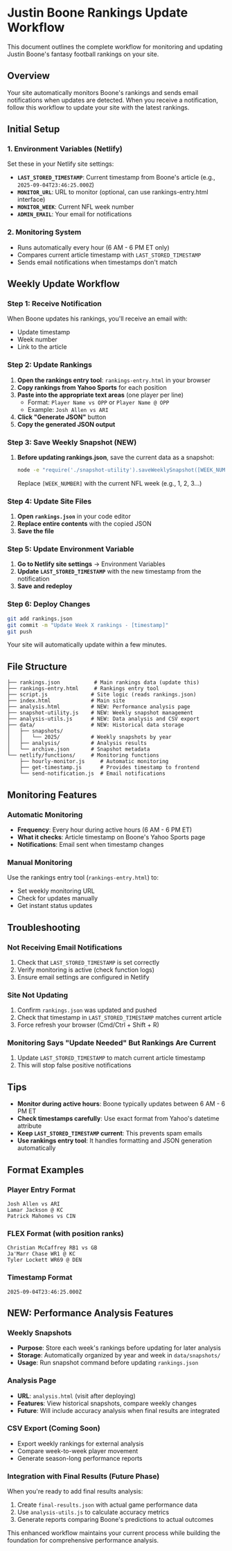 # Justin Boone Rankings Update Workflow

This document outlines the complete workflow for monitoring and updating Justin Boone's fantasy football rankings on your site.

## Overview

Your site automatically monitors Boone's rankings and sends email notifications when updates are detected. When you receive a notification, follow this workflow to update your site with the latest rankings.

## Initial Setup

### 1. Environment Variables (Netlify)
Set these in your Netlify site settings:

- **`LAST_STORED_TIMESTAMP`**: Current timestamp from Boone's article (e.g., `2025-09-04T23:46:25.000Z`)
- **`MONITOR_URL`**: URL to monitor (optional, can use rankings-entry.html interface)
- **`MONITOR_WEEK`**: Current NFL week number
- **`ADMIN_EMAIL`**: Your email for notifications

### 2. Monitoring System
- Runs automatically every hour (6 AM - 6 PM ET only)
- Compares current article timestamp with `LAST_STORED_TIMESTAMP`
- Sends email notifications when timestamps don't match

## Weekly Update Workflow

### Step 1: Receive Notification
When Boone updates his rankings, you'll receive an email with:
- Update timestamp
- Week number
- Link to the article

### Step 2: Update Rankings
1. **Open the rankings entry tool**: `rankings-entry.html` in your browser
2. **Copy rankings from Yahoo Sports** for each position
3. **Paste into the appropriate text areas** (one player per line)
   - Format: `Player Name vs OPP` or `Player Name @ OPP`
   - Example: `Josh Allen vs ARI`
4. **Click "Generate JSON"** button
5. **Copy the generated JSON output**

### Step 3: Save Weekly Snapshot (NEW)
1. **Before updating rankings.json**, save the current data as a snapshot:
   ```bash
   node -e "require('./snapshot-utility').saveWeeklySnapshot([WEEK_NUMBER])"
   ```
   Replace `[WEEK_NUMBER]` with the current NFL week (e.g., 1, 2, 3...)

### Step 4: Update Site Files
1. **Open `rankings.json`** in your code editor
2. **Replace entire contents** with the copied JSON
3. **Save the file**

### Step 5: Update Environment Variable
1. **Go to Netlify site settings** → Environment Variables
2. **Update `LAST_STORED_TIMESTAMP`** with the new timestamp from the notification
3. **Save and redeploy**

### Step 6: Deploy Changes
```bash
git add rankings.json
git commit -m "Update Week X rankings - [timestamp]"
git push
```

Your site will automatically update within a few minutes.

## File Structure

```
├── rankings.json           # Main rankings data (update this)
├── rankings-entry.html     # Rankings entry tool
├── script.js              # Site logic (reads rankings.json)
├── index.html             # Main site
├── analysis.html          # NEW: Performance analysis page
├── snapshot-utility.js    # NEW: Weekly snapshot management
├── analysis-utils.js      # NEW: Data analysis and CSV export
├── data/                  # NEW: Historical data storage
│   ├── snapshots/
│   │   └── 2025/          # Weekly snapshots by year
│   ├── analysis/          # Analysis results
│   └── archive.json       # Snapshot metadata
└── netlify/functions/     # Monitoring functions
    ├── hourly-monitor.js     # Automatic monitoring
    ├── get-timestamp.js      # Provides timestamp to frontend
    └── send-notification.js  # Email notifications
```

## Monitoring Features

### Automatic Monitoring
- **Frequency**: Every hour during active hours (6 AM - 6 PM ET)
- **What it checks**: Article timestamp on Boone's Yahoo Sports page
- **Notifications**: Email sent when timestamp changes

### Manual Monitoring
Use the rankings entry tool (`rankings-entry.html`) to:
- Set weekly monitoring URL
- Check for updates manually
- Get instant status updates

## Troubleshooting

### Not Receiving Email Notifications
1. Check that `LAST_STORED_TIMESTAMP` is set correctly
2. Verify monitoring is active (check function logs)
3. Ensure email settings are configured in Netlify

### Site Not Updating
1. Confirm `rankings.json` was updated and pushed
2. Check that timestamp in `LAST_STORED_TIMESTAMP` matches current article
3. Force refresh your browser (Cmd/Ctrl + Shift + R)

### Monitoring Says "Update Needed" But Rankings Are Current
1. Update `LAST_STORED_TIMESTAMP` to match current article timestamp
2. This will stop false positive notifications

## Tips

- **Monitor during active hours**: Boone typically updates between 6 AM - 6 PM ET
- **Check timestamps carefully**: Use exact format from Yahoo's datetime attribute
- **Keep `LAST_STORED_TIMESTAMP` current**: This prevents spam emails
- **Use rankings entry tool**: It handles formatting and JSON generation automatically

## Format Examples

### Player Entry Format
```
Josh Allen vs ARI
Lamar Jackson @ KC
Patrick Mahomes vs CIN
```

### FLEX Format (with position ranks)
```
Christian McCaffrey RB1 vs GB
Ja'Marr Chase WR1 @ KC
Tyler Lockett WR69 @ DEN
```

### Timestamp Format
```
2025-09-04T23:46:25.000Z
```

## NEW: Performance Analysis Features

### Weekly Snapshots
- **Purpose**: Store each week's rankings before updating for later analysis
- **Storage**: Automatically organized by year and week in `data/snapshots/`
- **Usage**: Run snapshot command before updating `rankings.json`

### Analysis Page
- **URL**: `analysis.html` (visit after deploying)
- **Features**: View historical snapshots, compare weekly changes
- **Future**: Will include accuracy analysis when final results are integrated

### CSV Export (Coming Soon)
- Export weekly rankings for external analysis
- Compare week-to-week player movement
- Generate season-long performance reports

### Integration with Final Results (Future Phase)
When you're ready to add final results analysis:
1. Create `final-results.json` with actual game performance data
2. Use `analysis-utils.js` to calculate accuracy metrics
3. Generate reports comparing Boone's predictions to actual outcomes

This enhanced workflow maintains your current process while building the foundation for comprehensive performance analysis.